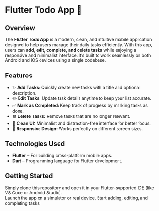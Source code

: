 # Flutter Todo App 📝

## Overview
The **Flutter Todo App** is a modern, clean, and intuitive mobile application designed to help users manage their daily tasks efficiently. With this app, users can **add, edit, complete, and delete tasks** while enjoying a responsive and minimalist interface. It’s built to work seamlessly on both Android and iOS devices using a single codebase.

## Features
- ✨ **Add Tasks:** Quickly create new tasks with a title and optional description.  
- ✏️ **Edit Tasks:** Update task details anytime to keep your list accurate.  
- ✅ **Mark as Completed:** Keep track of progress by marking tasks as done.  
- 🗑️ **Delete Tasks:** Remove tasks that are no longer relevant.  
- 🎨 **Clean UI:** Minimalist and distraction-free interface for better focus.  
- 📱 **Responsive Design:** Works perfectly on different screen sizes.  

## Technologies Used
- **Flutter** – For building cross-platform mobile apps.  
- **Dart** – Programming language for Flutter development.  

## Getting Started
Simply clone this repository and open it in your Flutter-supported IDE (like VS Code or Android Studio).  
Launch the app on a simulator or real device. Start adding, editing, and completing tasks!


